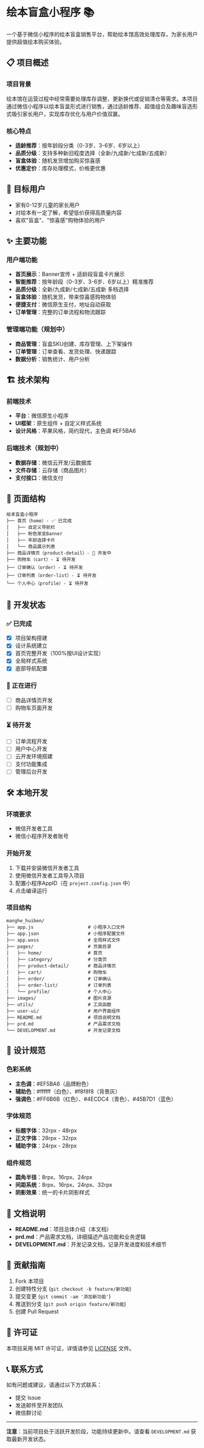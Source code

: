 # 绘本盲盒小程序 📚

一个基于微信小程序的绘本盲盒销售平台，帮助绘本馆高效处理库存，为家长用户提供超值绘本购买体验。

## 📋 项目概述

### 项目背景
绘本馆在运营过程中经常需要处理库存调整、更新换代或促销清仓等需求。本项目通过微信小程序以绘本盲盒形式进行销售，通过适龄推荐、超值组合及趣味盲选形式吸引家长用户，实现库存优化与用户价值双赢。

### 核心特点
- **适龄推荐**：按年龄段分类（0-3岁、3-6岁、6岁以上）
- **品质分级**：支持多种新旧程度选择（全新/九成新/七成新/五成新）
- **盲盒体验**：随机发货增加购买惊喜感
- **优惠定价**：库存处理模式，价格更优惠

## 🎯 目标用户

- 家有0-12岁儿童的家长用户
- 对绘本有一定了解，希望低价获得高质量内容
- 喜欢"盲盒"、"惊喜感"购物体验的用户

## ✨ 主要功能

### 用户端功能
- **首页展示**：Banner宣传 + 适龄段盲盒卡片展示
- **智能推荐**：按年龄段（0-3岁、3-6岁、6岁以上）精准推荐
- **品质分级**：全新/九成新/七成新/五成新 多档选择
- **盲盒体验**：随机发货，带来惊喜感购物体验
- **便捷支付**：微信原生支付，地址自动获取
- **订单管理**：完整的订单流程和物流跟踪

### 管理端功能（规划中）
- **商品管理**：盲盒SKU创建、库存管理、上下架操作
- **订单管理**：订单查看、发货处理、快递跟踪
- **数据分析**：销售统计、用户分析

## 🏗️ 技术架构

### 前端技术
- **平台**：微信原生小程序
- **UI框架**：原生组件 + 自定义样式系统
- **设计风格**：苹果风格，简约现代，主色调 #EF5BA6

### 后端技术（规划中）
- **数据存储**：微信云开发/云数据库
- **文件存储**：云存储（商品图片）
- **支付接口**：微信支付

## 📱 页面结构

```
绘本盲盒小程序
├── 首页（home）- ✅ 已完成
│   ├── 自定义导航栏
│   ├── 粉色渐变Banner
│   ├── 年龄选择卡片
│   └── 商品展示列表
├── 商品详情页（product-detail）- 🔄 开发中
├── 购物车（cart）- ⏳ 待开发
├── 订单确认（order）- ⏳ 待开发
├── 订单列表（order-list）- ⏳ 待开发
└── 个人中心（profile）- ⏳ 待开发
```

## 🚀 开发状态

### ✅ 已完成
- [x] 项目架构搭建
- [x] 设计系统建立
- [x] 首页完整开发（100%按UI设计实现）
- [x] 全局样式系统
- [x] 底部导航配置

### 🔄 正在进行
- [ ] 商品详情页开发
- [ ] 购物车页面开发

### ⏳ 待开发
- [ ] 订单流程开发
- [ ] 用户中心开发
- [ ] 云开发环境搭建
- [ ] 支付功能集成
- [ ] 管理后台开发

## 🛠️ 本地开发

### 环境要求
- 微信开发者工具
- 微信小程序开发者账号

### 开始开发
1. 下载并安装微信开发者工具
2. 使用微信开发者工具导入项目
3. 配置小程序AppID（在 `project.config.json` 中）
4. 点击编译运行

### 项目结构
```
manghe_huiben/
├── app.js                    # 小程序入口文件
├── app.json                  # 小程序配置文件
├── app.wxss                  # 全局样式文件
├── pages/                    # 页面目录
│   ├── home/                 # 首页
│   ├── category/             # 分类页
│   ├── product-detail/       # 商品详情页
│   ├── cart/                 # 购物车
│   ├── order/                # 订单确认
│   ├── order-list/           # 订单列表
│   └── profile/              # 个人中心
├── images/                   # 图片资源
├── utils/                    # 工具函数
├── user-ui/                  # 用户界面组件
├── README.md                 # 项目说明文档
├── prd.md                    # 产品需求文档
└── DEVELOPMENT.md            # 开发记录文档
```

## 🎨 设计规范

### 色彩系统
- **主色调**：#EF5BA6（品牌粉色）
- **辅助色**：#ffffff（白色）、#f8f8f8（背景灰）
- **强调色**：#FF6B6B（红色）、#4ECDC4（青色）、#45B7D1（蓝色）

### 字体规范
- **标题字体**：32rpx - 48rpx
- **正文字体**：28rpx - 32rpx
- **辅助字体**：24rpx - 28rpx

### 组件规范
- **圆角半径**：8rpx、16rpx、24rpx
- **间距系统**：8rpx、16rpx、24rpx、32rpx
- **阴影效果**：统一的卡片阴影样式

## 📖 文档说明

- **README.md**：项目总体介绍（本文档）
- **prd.md**：产品需求文档，详细描述产品功能和业务逻辑
- **DEVELOPMENT.md**：开发记录文档，记录开发进度和技术细节

## 🤝 贡献指南

1. Fork 本项目
2. 创建特性分支 (`git checkout -b feature/新功能`)
3. 提交变更 (`git commit -am '添加新功能'`)
4. 推送到分支 (`git push origin feature/新功能`)
5. 创建 Pull Request

## 📄 许可证

本项目采用 MIT 许可证，详情请参见 [LICENSE](LICENSE) 文件。

## 📞 联系方式

如有问题或建议，请通过以下方式联系：
- 提交 Issue
- 发送邮件至开发团队
- 微信群讨论

---

**注意**：当前项目处于活跃开发阶段，功能持续更新中。请查看 `DEVELOPMENT.md` 获取最新开发状态。 